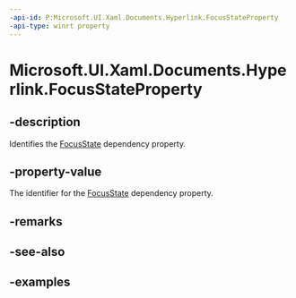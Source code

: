 ```yaml
---
-api-id: P:Microsoft.UI.Xaml.Documents.Hyperlink.FocusStateProperty
-api-type: winrt property
---
```


<!-- Property syntax.
public DependencyProperty FocusStateProperty { get; }
-->

# Microsoft.UI.Xaml.Documents.Hyperlink.FocusStateProperty

## -description
Identifies the [FocusState](hyperlink_focusstate.md) dependency property.

## -property-value
The identifier for the [FocusState](hyperlink_focusstate.md) dependency property.

## -remarks

## -see-also

## -examples

